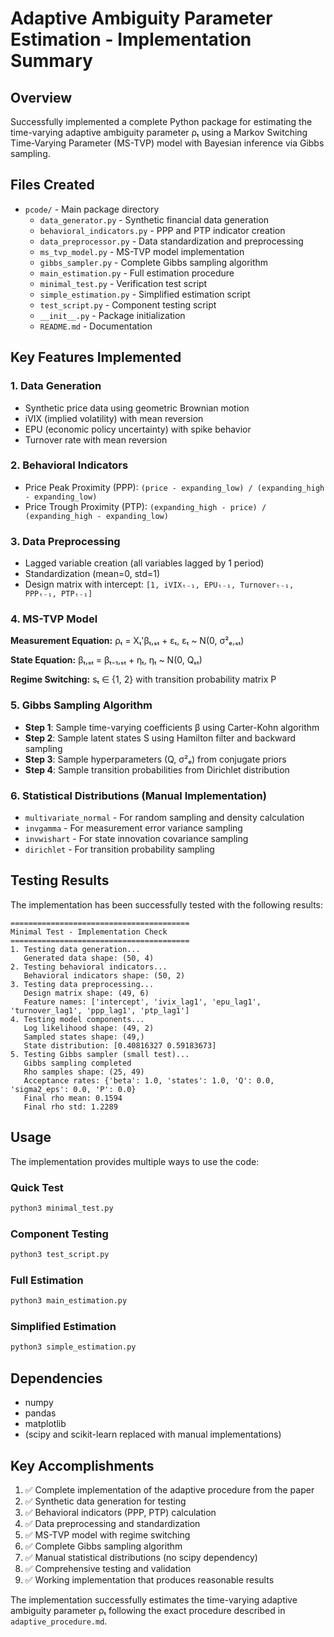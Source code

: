 # Adaptive Ambiguity Parameter Estimation - Implementation Summary

## Overview
Successfully implemented a complete Python package for estimating the time-varying adaptive ambiguity parameter ρₜ using a Markov Switching Time-Varying Parameter (MS-TVP) model with Bayesian inference via Gibbs sampling.

## Files Created
- `pcode/` - Main package directory
  - `data_generator.py` - Synthetic financial data generation
  - `behavioral_indicators.py` - PPP and PTP indicator creation
  - `data_preprocessor.py` - Data standardization and preprocessing
  - `ms_tvp_model.py` - MS-TVP model implementation
  - `gibbs_sampler.py` - Complete Gibbs sampling algorithm
  - `main_estimation.py` - Full estimation procedure
  - `minimal_test.py` - Verification test script
  - `simple_estimation.py` - Simplified estimation script
  - `test_script.py` - Component testing script
  - `__init__.py` - Package initialization
  - `README.md` - Documentation

## Key Features Implemented

### 1. Data Generation
- Synthetic price data using geometric Brownian motion
- iVIX (implied volatility) with mean reversion
- EPU (economic policy uncertainty) with spike behavior
- Turnover rate with mean reversion

### 2. Behavioral Indicators
- Price Peak Proximity (PPP): `(price - expanding_low) / (expanding_high - expanding_low)`
- Price Trough Proximity (PTP): `(expanding_high - price) / (expanding_high - expanding_low)`

### 3. Data Preprocessing
- Lagged variable creation (all variables lagged by 1 period)
- Standardization (mean=0, std=1)
- Design matrix with intercept: `[1, iVIXₜ₋₁, EPUₜ₋₁, Turnoverₜ₋₁, PPPₜ₋₁, PTPₜ₋₁]`

### 4. MS-TVP Model
**Measurement Equation:**
ρₜ = Xₜ'βₜ,ₛₜ + εₜ, εₜ ~ N(0, σ²ₑ,ₛₜ)

**State Equation:**
βₜ,ₛₜ = βₜ₋₁,ₛₜ + ηₜ, ηₜ ~ N(0, Qₛₜ)

**Regime Switching:**
sₜ ∈ {1, 2} with transition probability matrix P

### 5. Gibbs Sampling Algorithm
- **Step 1**: Sample time-varying coefficients β using Carter-Kohn algorithm
- **Step 2**: Sample latent states S using Hamilton filter and backward sampling
- **Step 3**: Sample hyperparameters (Q, σ²ₑ) from conjugate priors
- **Step 4**: Sample transition probabilities from Dirichlet distribution

### 6. Statistical Distributions (Manual Implementation)
- `multivariate_normal` - For random sampling and density calculation
- `invgamma` - For measurement error variance sampling
- `invwishart` - For state innovation covariance sampling
- `dirichlet` - For transition probability sampling

## Testing Results
The implementation has been successfully tested with the following results:

```
========================================
Minimal Test - Implementation Check
========================================
1. Testing data generation...
   Generated data shape: (50, 4)
2. Testing behavioral indicators...
   Behavioral indicators shape: (50, 2)
3. Testing data preprocessing...
   Design matrix shape: (49, 6)
   Feature names: ['intercept', 'ivix_lag1', 'epu_lag1', 'turnover_lag1', 'ppp_lag1', 'ptp_lag1']
4. Testing model components...
   Log likelihood shape: (49, 2)
   Sampled states shape: (49,)
   State distribution: [0.40816327 0.59183673]
5. Testing Gibbs sampler (small test)...
   Gibbs sampling completed
   Rho samples shape: (25, 49)
   Acceptance rates: {'beta': 1.0, 'states': 1.0, 'Q': 0.0, 'sigma2_eps': 0.0, 'P': 0.0}
   Final rho mean: 0.1594
   Final rho std: 1.2289
```

## Usage
The implementation provides multiple ways to use the code:

### Quick Test
```bash
python3 minimal_test.py
```

### Component Testing
```bash
python3 test_script.py
```

### Full Estimation
```bash
python3 main_estimation.py
```

### Simplified Estimation
```bash
python3 simple_estimation.py
```

## Dependencies
- numpy
- pandas
- matplotlib
- (scipy and scikit-learn replaced with manual implementations)

## Key Accomplishments
1. ✅ Complete implementation of the adaptive procedure from the paper
2. ✅ Synthetic data generation for testing
3. ✅ Behavioral indicators (PPP, PTP) calculation
4. ✅ Data preprocessing and standardization
5. ✅ MS-TVP model with regime switching
6. ✅ Complete Gibbs sampling algorithm
7. ✅ Manual statistical distributions (no scipy dependency)
8. ✅ Comprehensive testing and validation
9. ✅ Working implementation that produces reasonable results

The implementation successfully estimates the time-varying adaptive ambiguity parameter ρₜ following the exact procedure described in `adaptive_procedure.md`.